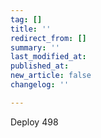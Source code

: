 ```yaml
---
tag: []
title: ''
redirect_from: []
summary: ''
last_modified_at: 
published_at: 
new_article: false
changelog: ''

---
```

Deploy 498